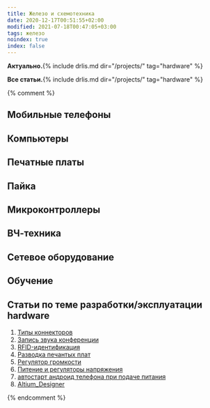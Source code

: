 ```yaml
---
title: Железо и схемотехника
date: 2020-12-17T00:51:55+02:00
modified: 2021-07-18T00:47:05+03:00
tags: железо
noindex: true
index: false
---
```


**Актуально.**{% include drlis.md dir="/projects/" tag="hardware" %}

**Все статьи.**{% include drlis.md dir="/projects/" tag="hardware" %}

{% comment %}
<!--
## Статьи в папке {{ page.dir }}:
{% include listdir.md %}

## **статьи блога с тегом: "{{ page.tags }}"**
{% include similar.md tags=page.tags %}

## **related-projects**
{% include drlis.md dir="/projects/" tag="hardware" %}
-->

## Мобильные телефоны
## Компьютеры
## Печатные платы
## Пайка
## Микроконтроллеры
## ВЧ-техника
## Сетевое оборудование
## Обучение

## **Статьи по теме разработки/эксплуатации hardware**
1. [Типы коннекторов](./connectors.md)
1. [Запись звука конференции](./запись-конференции-audacity.md)
1. [RFID-идентификация](./RFID.md)
1. [Разводка печантых плат](./PCB.md)
1. [Регулятор громкости](./регулятор_громкости.md) 
1. [Питение и регуляторы напряжения](./регуляторы_напруги.md)
1. [автостарт андроид телефона при подаче питания](автостарт-андроид-телефона.md)
1. [Altium_Designer](Altium_Designer)

{% endcomment %}

